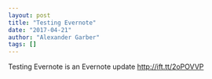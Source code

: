 ```yaml
---
layout: post
title: "Testing Evernote"
date: "2017-04-21"
author: "Alexander Garber"
tags: []
---
```


Testing Evernote is an Evernote update http://ift.tt/2oPOVVP